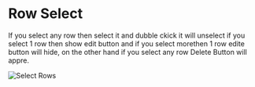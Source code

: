 # Row Select

If you select any row then select it and dubble ckick it will unselect
if you select 1 row then show edit button and if you select morethen 1 row
edite button will hide, on the other hand if you select any row Delete Button will appre.

![Select Rows](/omelab/selectrow/blob/master/images/screen.jpg?raw=true)